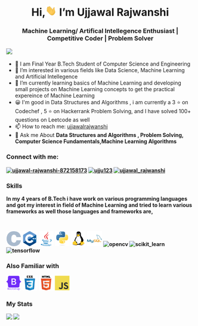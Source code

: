 <h1 align=center>Hi,<img src="https://raw.githubusercontent.com/ABSphreak/ABSphreak/master/gifs/Hi.gif" width="30px" style="max_width:100%"/> I’m Ujjawal Rajwanshi</h1>

<h3 align="center"> Machine Learning/ Artifical Intellegence Enthusiast | Competitive Coder | Problem Solver </h3>
<p align="left">
<img src="https://komarev.com/ghpvc/?username=ujjawalrajwanshi&color=red&style=flat-square"/>
</p>

- 👋 I am Final Year B.Tech Student of Computer Science and Engineering
- 👀 I’m interested in various fields like Data Science, Machine Learning and Artificial Intellegence
- 📕 I’m currently learning basics of Machine Learning and developing small projects on Machine Learning concepts to get the practical expereince of Machine Learning 
- 😀 I'm good in Data Structures and Algorithms , i am currently a 3 ⭐ on Codechef , 5 ⭐ on Hackerrank Problem Solving, and I have solved 100+ questions on Leetcode as well
- 📫 How to reach me: [ujjawalrajwanshi](ujjawalrajwanshi@gmail.com)
- 💬 Ask me About <b>Data Structures and Algorithms , Problem Solving, Computer Science Fundamentals,Machine Learning Algorithms<b>


<h3 align="left">Connect with me:</h3>
<p align="left">
<a href="https://www.linkedin.com/in/ujjawal-rajwanshi" target="blank"><img align="center" src="https://cdn.jsdelivr.net/npm/simple-icons@3.0.1/icons/linkedin.svg" alt="ujjawal-rajwanshi-872158173" height="30" width="40" /></a>
<a href="https://www.codechef.com/users/ujju123" target="blank"><img align="center" src="https://cdn.jsdelivr.net/npm/simple-icons@3.1.0/icons/codechef.svg" alt="ujju123" height="30" width="40" /></a>
<a href="https://www.leetcode.com/ujjawal_rajwanshi" target="blank"><img align="center" src="https://cdn.jsdelivr.net/npm/simple-icons@3.1.0/icons/leetcode.svg" alt="ujjawal_rajwanshi" height="30" width="40" /></a>
</p>

### Skills
<p>
In my 4 years of B.Tech i have work on various programming languages and got my interest in field of Machine Learning and tried to learn various frameworks as well those languages and frameworks are,  
</p>
<br>
<p align="left">
  <img src="https://raw.githubusercontent.com/devicons/devicon/master/icons/c/c-original.svg" alt="c" width="40" height="40"/> 
  <img src="https://raw.githubusercontent.com/devicons/devicon/master/icons/cplusplus/cplusplus-original.svg" alt="cplusplus" width="40" height="40"/> 
  <img src="https://raw.githubusercontent.com/devicons/devicon/master/icons/java/java-original.svg" alt="java" width="40" height="40"/>
  <img src="https://raw.githubusercontent.com/devicons/devicon/master/icons/python/python-original.svg" alt="python" width="40" height="40"/>
  <img src="https://raw.githubusercontent.com/devicons/devicon/master/icons/linux/linux-original.svg" alt="linux" width="40" height="40"/> 
  <img src="https://raw.githubusercontent.com/devicons/devicon/master/icons/mysql/mysql-original-wordmark.svg" alt="mysql" width="40" height="40"/> 
  <img src="https://www.vectorlogo.zone/logos/opencv/opencv-icon.svg" alt="opencv" width="40" height="40"/>
  <img src="https://upload.wikimedia.org/wikipedia/commons/0/05/Scikit_learn_logo_small.svg" alt="scikit_learn" width="40" height="40"/> 
  <img src="https://www.vectorlogo.zone/logos/tensorflow/tensorflow-icon.svg" alt="tensorflow" width="40" height="40"/>
</p>


### Also Familiar with

<p align="left">  
  <img src="https://raw.githubusercontent.com/devicons/devicon/master/icons/bootstrap/bootstrap-plain-wordmark.svg" alt="bootstrap" width="40" height="40"/>
  <img src="https://raw.githubusercontent.com/devicons/devicon/master/icons/css3/css3-original-wordmark.svg" alt="css3" width="40" height="40"/>
  <img src="https://raw.githubusercontent.com/devicons/devicon/master/icons/html5/html5-original-wordmark.svg" alt="html5" width="40" height="40"/> 
  <img src="https://raw.githubusercontent.com/devicons/devicon/master/icons/javascript/javascript-original.svg" alt="javascript" width="40" height="40"/>
</p>

### My Stats

<p>
  <img src = "https://github-readme-stats.vercel.app/api/top-langs/?username=ujjawalrajwanshi">
  <img src ="https://github-readme-stats.vercel.app/api?username=ujjawalrajwanshi"></img>
</p>

